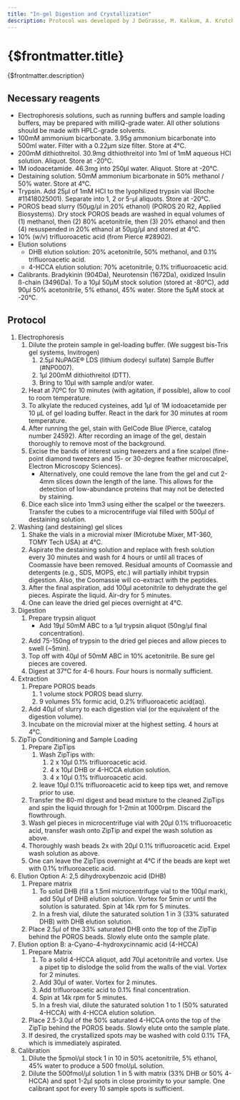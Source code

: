 ```yaml
---
title: "In-gel Digestion and Crystallization"
description: Protocol was developed by J DeGrasse, M. Kalkum, A. Krutchinsky, J.C. Padovan and W. Zhang
---
```


# {$frontmatter.title}

{$frontmatter.description}

## Necessary reagents

- Electrophoresis solutions, such as running buffers and sample loading buffers, may be prepared with milliQ-grade water. All other solutions should be made with HPLC-grade solvents.
- 100mM ammonium bicarbonate. 3.95g ammonium bicarbonate into 500ml water. Filter with a 0.22µm size filter. Store at 4°C.
- 200mM dithiothreitol. 30.9mg dithiothreitol into 1ml of 1mM aqueous HCl solution. Aliquot. Store at -20°C.
- 1M iodoacetamide. 46.3mg into 250µl water. Aliquot. Store at -20°C.
- Destaining solution. 50mM ammonium bicarbonate in 50% methanol / 50% water. Store at 4°C.
- Trypsin. Add 25µl of 1mM HCl to the lyophilized trypsin vial (Roche #11418025001). Separate into 1, 2 or 5-µl aliquots. Store at -20°C.
- POROS bead slurry (50µg/µl in 20% ethanol) (POROS 20 R2, Applied Biosystems). Dry stock POROS beads are washed in equal volumes of (1) methanol, then (2) 80% acetonitrile, then (3) 20% ethanol and then (4) resuspended in 20% ethanol at 50µg/µl and stored at 4°C.
- 10% (w/v) trifluoroacetic acid (from Pierce #28902).
- Elution solutions
  - DHB elution solution: 20% acetonitrile, 50% methanol, and 0.1% trifluoroacetic acid.
  - 4-HCCA elution solution: 70% acetonitrile, 0.1% trifluoroacetic acid.
- Calibrants. Bradykinin (904Da), Neurotensin (1672Da), oxidized Insulin ß-chain (3496Da). To a 10µl 50µM stock solution (stored at -80°C), add 90µl 50% acetonitrile, 5% ethanol, 45% water. Store the 5µM stock at -20°C.

## Protocol

1. Electrophoresis
   1. Dilute the protein sample in gel-loading buffer. (We suggest bis-Tris gel systems, Invitrogen)
      1. 2.5µl NuPAGE® LDS (lithium dodecyl sulfate) Sample Buffer (#NP0007).
      2. 1µl 200mM dithiothreitol (DTT).
      3. Bring to 10µl with sample and/or water.
   2. Heat at 70ºC for 10 minutes (with agitation, if possible), allow to cool to room temperature.
   3. To alkylate the reduced cysteines, add 1µl of 1M iodoacetamide per 10 µL of gel loading buffer. React in the dark for 30 minutes at room temperature.
   4. After running the gel, stain with GelCode Blue (Pierce, catalog number 24592). After recording an image of the gel, destain thoroughly to remove most of the background.
   5. Excise the bands of interest using tweezers and a fine scalpel (fine-point diamond tweezers and 15- or 30-degree feather microscalpel, Electron Microscopy Sciences).
      - Alternatively, one could remove the lane from the gel and cut 2-4mm slices down the length of the lane. This allows for the detection of low-abundance proteins that may not be detected by staining.
   6. Dice each slice into 1mm3 using either the scalpel or the tweezers. Transfer the cubes to a microcentrifuge vial filled with 500µl of destaining solution.
2. Washing (and destaining) gel slices
   1. Shake the vials in a microvial mixer (Microtube Mixer, MT-360, TOMY Tech USA) at 4°C.
   2. Aspirate the destaining solution and replace with fresh solution every 30 minutes and wash for 4 hours or until all traces of Coomassie have been removed. Residual amounts of Coomassie and detergents (e.g., SDS, MOPS, etc.) will partially inhibit trypsin digestion. Also, the Coomassie will co-extract with the peptides.
   3. After the final aspiration, add 100µl acetonitrile to dehydrate the gel pieces. Aspirate the liquid. Air-dry for 5 minutes.
   4. One can leave the dried gel pieces overnight at 4°C.
3. Digestion
   1. Prepare trypsin aliquot
      - Add 19µl 50mM ABC to a 1µl trypsin aliquot (50ng/µl final concentration).
   2. Add 75-150ng of trypsin to the dried gel pieces and allow pieces to swell (~5min).
   3. Top off with 40µl of 50mM ABC in 10% acetonitrile. Be sure gel pieces are covered.
   4. Digest at 37°C for 4-6 hours. Four hours is normally sufficient.
4. Extraction
   1. Prepare POROS beads
      1. 1 volume stock POROS bead slurry.
      2. 9 volumes 5% formic acid, 0.2% trifluoroacetic acid(aq).
   2. Add 40µl of slurry to each digestion vial (or the equivalent of the digestion volume).
   3. Incubate on the microvial mixer at the highest setting. 4 hours at 4°C.
5. ZipTip Conditioning and Sample Loading
   1. Prepare ZipTips
      1. Wash ZipTips with:
         1. 2 x 10µl 0.1% trifluoroacetic acid.
         2. 4 x 10µl DHB or 4-HCCA elution solution.
         3. 4 x 10µl 0.1% trifluoroacetic acid.
      2. leave 10µl 0.1% trifluoroacetic acid to keep tips wet, and remove prior to use.
   2. Transfer the 80-ml digest and bead mixture to the cleaned ZipTips and spin the liquid through for 1-2min at 1000rpm. Discard the flowthrough.
   3. Wash gel pieces in microcentrifuge vial with 20µl 0.1% trifluoroacetic acid, transfer wash onto ZipTip and expel the wash solution as above.
   4. Thoroughly wash beads 2x with 20µl 0.1% trifluoroacetic acid. Expel wash solution as above.
   5. One can leave the ZipTips overnight at 4°C if the beads are kept wet with 0.1% trifluoroacetic acid.
6. Elution Option A: 2,5 dihydroxybenzoic acid (DHB)
   1. Prepare matrix
      1. To solid DHB (fill a 1.5ml microcentrifuge vial to the 100µl mark), add 50µl of DHB elution solution. Vortex for 5min or until the solution is saturated. Spin at 14k rpm for 5 minutes.
      2. In a fresh vial, dilute the saturated solution 1 in 3 (33% saturated DHB) with DHB elution solution.
   2. Place 2.5µl of the 33% saturated DHB onto the top of the ZipTip behind the POROS beads. Slowly elute onto the sample plate.
7. Elution option B: a-Cyano-4-hydroxycinnamic acid (4-HCCA)
   1. Prepare Matrix
      1. To a solid 4-HCCA aliquot, add 70µl acetonitrile and vortex. Use a pipet tip to dislodge the solid from the walls of the vial. Vortex for 2 minutes.
      2. Add 30µl of water. Vortex for 2 minutes.
      3. Add trifluoroacetic acid to 0.1% final concentration.
      4. Spin at 14k rpm for 5 minutes.
      5. In a fresh vial, dilute the saturated solution 1 to 1 (50% saturated 4-HCCA) with 4-HCCA elution solution.
   2. Place 2.5-3.0µl of the 50% saturated 4-HCCA onto the top of the ZipTip behind the POROS beads. Slowly elute onto the sample plate.
   3. If desired, the crystallized spots may be washed with cold 0.1% TFA, which is immediately aspirated.
8. Calibration
   1. Dilute the 5pmol/µl stock 1 in 10 in 50% acetonitrile, 5% ethanol, 45% water to produce a 500 fmol/µL solution.
   2. Dilute the 500fmol/µl solution 1 in 5 with matrix (33% DHB or 50% 4-HCCA) and spot 1-2µl spots in close proximity to your sample. One calibrant spot for every 10 sample spots is sufficient.
